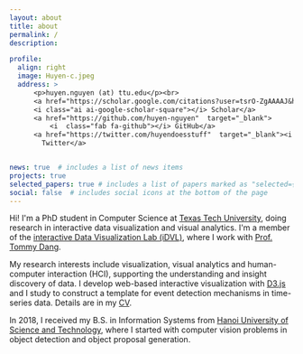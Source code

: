 ```yaml
---
layout: about
title: about
permalink: /
description: 

profile:
  align: right
  image: Huyen-c.jpeg
  address: >
      <p>huyen.nguyen (at) ttu.edu</p><br>
      <a href="https://scholar.google.com/citations?user=tsrO-ZgAAAAJ&hl=en"  target="_blank">
      <i class="ai ai-google-scholar-square"></i> Scholar</a>
      <a href="https://github.com/huyen-nguyen"  target="_blank">
          <i  class="fab fa-github"></i> GitHub</a>                         
      <a href="https://twitter.com/huyendoesstuff"  target="_blank"><i class="fab fa-twitter"></i>
        Twitter</a>


news: true  # includes a list of news items
projects: true
selected_papers: true # includes a list of papers marked as "selected={true}"
social: false  # includes social icons at the bottom of the page
---
```


<!---Ph.D. Student in Computer Science • <a target="_blank" href="https://www.ttu.edu/">Texas Tech</a>--->

Hi! I'm a PhD student in Computer Science at [Texas Tech University](https://www.ttu.edu/), doing 
research in interactive data visualization and visual analytics. I'm a member of the  [interactive Data Visualization Lab (iDVL)](https://idatavisualizationlab.github.io/), where I work with [Prof.
  Tommy Dang](http://www.myweb.ttu.edu/tnhondan/).


  My research interests include visualization, visual analytics and human-computer interaction (HCI), supporting the
  understanding and insight discovery of data. I develop web-based interactive
  visualization with [D3.js]((https://d3js.org/)) and I study to construct a template
  for event  detection mechanisms in time-series data. Details are in my <a href="cv/HuyenNguyen-CV.pdf">CV</a>.
  
<!---Before pursuing the PhD program, I received a Bachelor's Degree in Information Systems at [Hanoi University of 
Science
   and Technology](https://en.hust.edu.vn/) in 2018. I worked with Dr. [Oanh Nguyen](https://soict.hust.edu.vn/can-bo/ts-nguyen-thi-oanh.html)
    in the Knowledge and Data Engineering Lab on object detection and object proposal generation.)
    --->
  
In 2018, I received my B.S. in Information Systems from <a href="https://en.hust.edu.vn/">Hanoi University of Science
 and Technology</a>, where I started with computer vision problems in object detection and object proposal 
 generation.

<!---
<a href="https://scholar.google.com/citations?user=tsrO-ZgAAAAJ&hl=en">
<i class="ai ai-google-scholar-square"></i> Scholar</a>

<a href="https://github.com/huyen-nguyen">
    <i  class="fab fa-github"></i>GitHub</a>
                                
<a href="https://twitter.com/huyendoesstuff"><i class="fab fa-twitter"></i>
  Twitter</a>
  
<a href="https://www.linkedin.com/in/huyen-n-nguyen"><i
      class="fab fa-linkedin"></i> LinkedIn</a>
---->